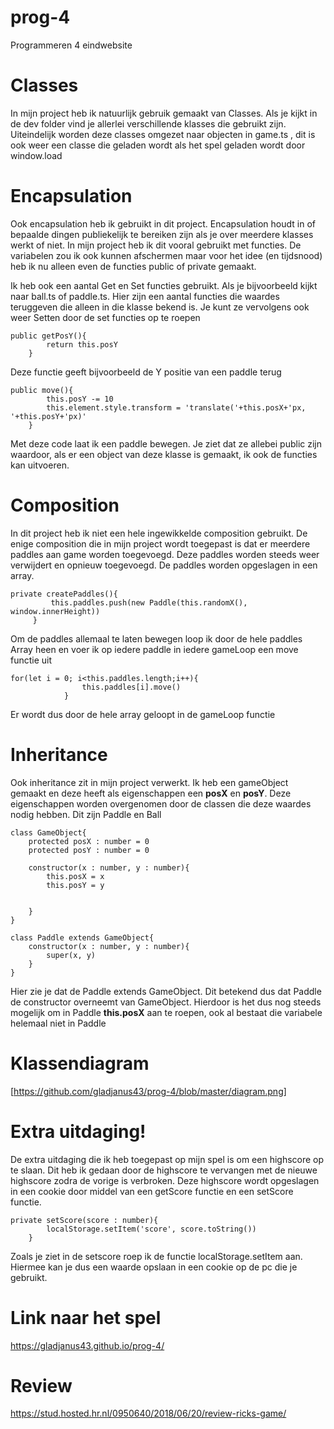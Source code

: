 # prog-4
Programmeren 4 eindwebsite

# Classes
In mijn project heb ik natuurlijk gebruik gemaakt van Classes. Als je kijkt in de dev folder vind je allerlei verschillende klasses die gebruikt zijn. Uiteindelijk worden deze classes omgezet naar objecten in game.ts , dit is ook weer een classe die geladen wordt als het spel geladen wordt door window.load

# Encapsulation 

Ook encapsulation heb ik gebruikt in dit project. Encapsulation houdt in of bepaalde dingen publiekelijk te bereiken zijn als je over meerdere klasses werkt of niet. In mijn project heb ik dit vooral gebruikt met functies. De variabelen zou ik ook kunnen afschermen maar voor het idee (en tijdsnood) heb ik nu alleen even de functies public of private gemaakt. 

Ik heb ook een aantal Get en Set functies gebruikt. Als je bijvoorbeeld kijkt naar ball.ts of paddle.ts. Hier zijn een aantal functies die waardes teruggeven die alleen in die klasse bekend is. Je kunt ze vervolgens ook weer Setten door de set functies op te roepen

```
public getPosY(){
        return this.posY
    }
```
Deze functie geeft bijvoorbeeld de Y positie van een paddle terug
```
public move(){
        this.posY -= 10
        this.element.style.transform = 'translate('+this.posX+'px, '+this.posY+'px)'
    } 
```
Met deze code laat ik een paddle bewegen. Je ziet dat ze allebei public zijn waardoor, als er een object van deze klasse is gemaakt, ik ook de functies kan uitvoeren.

# Composition

In dit project heb ik niet een hele ingewikkelde composition gebruikt. De enige composition die in mijn project wordt toegepast is dat er meerdere paddles aan game worden toegevoegd. Deze paddles worden steeds weer verwijdert en opnieuw toegevoegd. De paddles worden opgeslagen in een array.
```
private createPaddles(){
         this.paddles.push(new Paddle(this.randomX(), window.innerHeight))
     }
```

Om de paddles allemaal te laten bewegen loop ik door de hele paddles Array heen en voer ik op iedere paddle in iedere gameLoop een move functie uit
```
for(let i = 0; i<this.paddles.length;i++){
                this.paddles[i].move()
            }
```
Er wordt dus door de hele array geloopt in de gameLoop functie

# Inheritance

Ook inheritance zit in mijn project verwerkt. Ik heb een gameObject gemaakt en deze heeft als eigenschappen een **posX** en **posY**. Deze eigenschappen worden overgenomen door de classen die deze waardes nodig hebben. Dit zijn Paddle en Ball

```
class GameObject{
    protected posX : number = 0
    protected posY : number = 0

    constructor(x : number, y : number){
        this.posX = x
        this.posY = y

        
    }
}

class Paddle extends GameObject{
    constructor(x : number, y : number){
        super(x, y)
    }
}
```
Hier zie je dat de Paddle extends GameObject. Dit betekend dus dat Paddle de constructor overneemt van GameObject. Hierdoor is het dus nog steeds mogelijk om in Paddle **this.posX** aan te roepen, ook al bestaat die variabele helemaal niet in Paddle

# Klassendiagram

[https://github.com/gladjanus43/prog-4/blob/master/diagram.png]

# Extra uitdaging!

De extra uitdaging die ik heb toegepast op mijn spel is om een highscore op te slaan. Dit heb ik gedaan door de highscore te vervangen met de nieuwe highscore zodra de vorige is verbroken. Deze highscore wordt opgeslagen in een cookie door middel van
een getScore functie en een setScore functie.

```
private setScore(score : number){
        localStorage.setItem('score', score.toString())
    }
```

Zoals je ziet in de setscore roep ik de functie localStorage.setItem aan. Hiermee kan je dus een waarde opslaan in een cookie op de pc die je gebruikt.

# Link naar het spel

https://gladjanus43.github.io/prog-4/

# Review

https://stud.hosted.hr.nl/0950640/2018/06/20/review-ricks-game/




